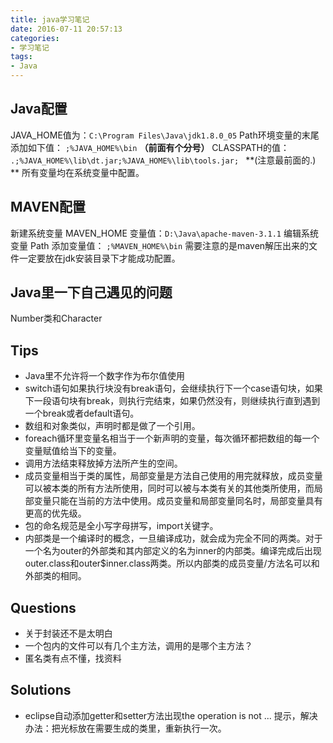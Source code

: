 ```yaml
---
title: java学习笔记
date: 2016-07-11 20:57:13
categories:
- 学习笔记
tags:
- Java
---
```

## Java配置

JAVA_HOME值为：`C:\Program Files\Java\jdk1.8.0_05` 
Path环境变量的末尾添加如下值： `;%JAVA_HOME%\bin` **（前面有个分号）** 
CLASSPATH的值： `.;%JAVA_HOME%\lib\dt.jar;%JAVA_HOME%\lib\tools.jar; `
**(注意最前面的.) **
所有变量均在系统变量中配置。

## MAVEN配置

新建系统变量 MAVEN_HOME 变量值：`D:\Java\apache-maven-3.1.1` 
编辑系统变量 Path 添加变量值： `;%MAVEN_HOME%\bin`
需要注意的是maven解压出来的文件一定要放在jdk安装目录下才能成功配置。

## Java里一下自己遇见的问题
Number类和Character

## Tips
- Java里不允许将一个数字作为布尔值使用
- switch语句如果执行块没有break语句，会继续执行下一个case语句块，如果下一段语句块有break，则执行完结束，如果仍然没有，则继续执行直到遇到一个break或者default语句。
- 数组和对象类似，声明时都是做了一个引用。
- foreach循环里变量名相当于一个新声明的变量，每次循环都把数组的每一个变量赋值给当下的变量。
- 调用方法结束释放掉方法所产生的空间。
- 成员变量相当于类的属性，局部变量是方法自己使用的用完就释放，成员变量可以被本类的所有方法所使用，同时可以被与本类有关的其他类所使用，而局部变量只能在当前的方法中使用。成员变量和局部变量同名时，局部变量具有更高的优先级。
- 包的命名规范是全小写字母拼写，import关键字。
- 内部类是一个编译时的概念，一旦编译成功，就会成为完全不同的两类。对于一个名为outer的外部类和其内部定义的名为inner的内部类。编译完成后出现outer.class和outer$inner.class两类。所以内部类的成员变量/方法名可以和外部类的相同。


## Questions
- 关于封装还不是太明白
- 一个包内的文件可以有几个主方法，调用的是哪个主方法？
- 匿名类有点不懂，找资料


## Solutions
- eclipse自动添加getter和setter方法出现the operation is not ... 提示，解决办法：把光标放在需要生成的类里，重新执行一次。